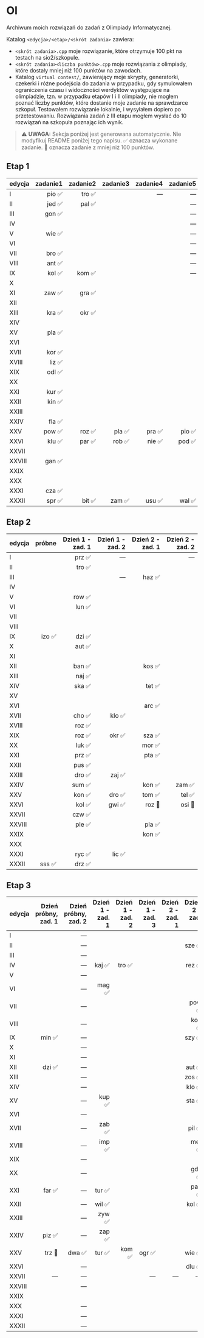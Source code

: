 # OI
Archiwum moich rozwiązań do zadań z Olimpiady Informatycznej.

Katalog `<edycja>/<etap>/<skrót zadania>` zawiera:
- `<skrót zadania>.cpp` moje rozwiązanie, które otrzymuje 100 pkt na testach na sio2/szkopule.
- `<skrót zadania><liczba punktów>.cpp` moje rozwiązania z olimpiady, które dostały mniej niż 100 punktów na zawodach.
- Katalog `virtual contest/`, zawierający moje skrypty, generatorki, czekerki i różne podejścia do zadania w przypadku, gdy symulowałem ograniczenia czasu i widoczności werdyktów występujące na olimpiadzie, tzn. w przypadku etapów I i II olimpiady, nie mogłem poznać liczby punktów, które dostanie moje zadanie na sprawdzarce szkopuł. Testowałem rozwiązanie lokalnie, i wysyłałem dopiero po przetestowaniu. Rozwiązania zadań z III etapu mogłem wysłać do 10 rozwiązań na szkopuła poznając ich wynik.
<!-- AUTO-CHECKLIST -->

> ⚠️ **UWAGA:** Sekcja poniżej jest generowana automatycznie.
> Nie modyfikuj README poniżej tego napisu.
> ✅ oznacza wykonane zadanie.
> 🤔 oznacza zadanie z mniej niż 100 punktów.
## Etap 1

edycja | zadanie1 | zadanie2 | zadanie3 | zadanie4 | zadanie5 | zadanie6
:--- | ---: | ---: | ---: | ---: | ---: | ---:
I | pio ✅ | tro ✅ |   | — | — | —
II | jed ✅ | pal ✅ |   |   | — | —
III | gon ✅ |   |   |   | — | —
IV |   |   |   |   | — | —
V | wie ✅ |   |   |   | — | —
VI |   |   |   |   | — | —
VII | bro ✅ |   |   |   | — | —
VIII | ant ✅ |   |   |   | — | —
IX | kol ✅ | kom ✅ |   |   | — | —
X |   |   |   |   |   | —
XI | zaw ✅ | gra ✅ |   |   |   | —
XII |   |   |   |   |   | —
XIII | kra ✅ | okr ✅ |   |   |   | —
XIV |   |   |   |   |   | —
XV | pla ✅ |   |   |   |   | —
XVI |   |   |   |   |   | —
XVII | kor ✅ |   |   |   |   | —
XVIII | liz ✅ |   |   |   |   | —
XIX | odl ✅ |   |   |   |   | —
XX |   |   |   |   |   | —
XXI | kur ✅ |   |   |   |   | —
XXII | kin ✅ |   |   |   |   | —
XXIII |   |   |   |   |   | —
XXIV | fla ✅ |   |   |   |   | —
XXV | pow ✅ | roz ✅ | pla ✅ | pra ✅ | pio ✅ | —
XXVI | klu ✅ | par ✅ | rob ✅ | nie ✅ | pod ✅ | —
XXVII |   |   |   |   |   | —
XXVIII | gan ✅ |   |   |   |   | —
XXIX |   |   |   |   |   | —
XXX |   |   |   |   |   | —
XXXI | cza ✅ |   |   |   |   | —
XXXII | spr ✅ | bit ✅ | zam ✅ | usu ✅ | wal ✅ | kas 🤔


## Etap 2

edycja | próbne | Dzień 1 - zad. 1 | Dzień 1 - zad. 2 | Dzień 2 - zad. 1 | Dzień 2 - zad. 2
:--- | ---: | ---: | ---: | ---: | ---:
I |   | prz ✅ | — |   | —
II |   | tro ✅ |   |   |  
III |   |   | — | haz ✅ |  
IV |   |   |   |   |  
V |   | row ✅ |   |   |  
VI |   | lun ✅ |   |   |  
VII |   |   |   |   |  
VIII |   |   |   |   |  
IX | izo ✅ | dzi ✅ |   |   |  
X |   | aut ✅ |   |   |  
XI |   |   |   |   |  
XII |   | ban ✅ |   | kos ✅ |  
XIII |   | naj ✅ |   |   |  
XIV |   | ska ✅ |   | tet ✅ |  
XV |   |   |   |   |  
XVI |   |   |   | arc ✅ |  
XVII |   | cho ✅ | klo ✅ |   |  
XVIII |   | roz ✅ |   |   |  
XIX |   | roz ✅ | okr ✅ | sza ✅ |  
XX |   | luk ✅ |   | mor ✅ |  
XXI |   | prz ✅ |   | pta ✅ |  
XXII |   | pus ✅ |   |   |  
XXIII |   | dro ✅ | zaj ✅ |   |  
XXIV |   | sum ✅ |   | kon ✅ | zam ✅
XXV |   | kon ✅ | dro ✅ | tom ✅ | tel ✅
XXVI |   | kol ✅ | gwi ✅ | roz 🤔 | osi 🤔
XXVII |   | czw ✅ |   |   |  
XXVIII |   | ple ✅ |   | pla ✅ |  
XXIX |   |   |   | kon ✅ |  
XXX |   |   |   |   |  
XXXI |   | ryc ✅ | lic ✅ |   |  
XXXII | sss ✅ | drz ✅ |   |   |


## Etap 3

edycja | Dzień próbny, zad. 1 | Dzień próbny, zad. 2 | Dzień 1 - zad. 1 | Dzień 1 - zad. 2 | Dzień 1 - zad. 3 | Dzień 2 - zad. 1 | Dzień 2 - zad. 2 | Dzień 2 - zad. 3
:--- | ---: | ---: | ---: | ---: | ---: | ---: | ---: | ---:
I |   | — |   |   |   |   |   | —
II |   | — |   |   |   |   | sze ✅ |  
III |   | — |   |   |   |   |   |  
IV |   | — | kaj ✅ | tro ✅ |   |   | rez ✅ |  
V |   | — |   |   |   |   |   |  
VI |   | — | mag ✅ |   |   |   |   |  
VII |   | — |   |   |   |   | pow ✅ | age ✅
VIII |   | — |   |   |   |   | kop ✅ |  
IX | min ✅ | — |   |   |   |   | szy ✅ |  
X |   | — |   |   |   |   |   |  
XI |   | — |   |   |   |   |   |  
XII | dzi ✅ | — |   |   |   |   | aut ✅ |  
XIII |   | — |   |   |   |   | zos ✅ | pal ✅
XIV |   | — |   |   |   |   | klo ✅ |  
XV |   | — | kup ✅ |   |   |   | sta ✅ |  
XVI |   | — |   |   |   |   |   |  
XVII |   | — | zab ✅ |   |   |   | pil ✅ |  
XVIII |   | — | imp ✅ |   |   |   | met ✅ | pat ✅
XIX |   | — |   |   |   |   |   |  
XX |   | — |   |   |   |   | gdz ✅ |  
XXI | far ✅ | — | tur ✅ |   |   |   | pan ✅ |  
XXII |   | — | wil ✅ |   |   |   | kol ✅ |  
XXIII |   | — | zyw ✅ |   |   |   |   |  
XXIV | piz ✅ | — | zap ✅ |   |   |   |   |  
XXV | trz 🤔 | dwa ✅ | tur ✅ | kom ✅ | ogr ✅ |   | wie ✅ | tak ✅
XXVI |   | — |   |   |   |   | dlu ✅ |  
XXVII | — | — |   |   | — | — | — | —
XXVIII |   | — |   |   |   |   |   |  
XXIX |   |   |   |   |   |   |   |  
XXX |   | — |   |   |   |   |   |  
XXXI |   | — |   |   |   |   |   |  
XXXII |   | — |   |   |   |   |   |
